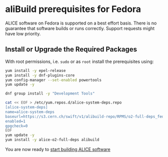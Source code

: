 aliBuild prerequisites for Fedora
=================================

ALICE software on Fedora is supported on a best effort basis. There is no guarantee that software builds or runs correctly. Support requests might have low priority.

## Install or Upgrade the Required Packages

With root permissions, i.e. `sudo` or as `root` install the prerequisites using:

```bash
yum install -y epel-release
yum install -y dnf-plugins-core
yum config-manager --set-enabled powertools
yum update -y

dnf group install -y "Development Tools"

cat << EOF > /etc/yum.repos.d/alice-system-deps.repo
[alice-system-deps]
name=alice-system-deps
baseurl=https://s3.cern.ch/swift/v1/alibuild-repo/RPMS/o2-full-deps_fedora.x86-64/
enabled=1
gpgcheck=0
EOF
yum update -y
yum install -y alice-o2-full-deps alibuild
```

You are now ready to [start building ALICE software](README.md#get-or-upgrade-alibuild)

